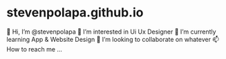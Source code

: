 # stevenpolapa.github.io

👋 Hi, I’m @stevenpolapa
👀 I’m interested in Ui Ux Designer
🌱 I’m currently learning App & Website Design
💞️ I’m looking to collaborate on whatever
📫 How to reach me ...
